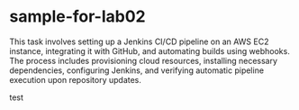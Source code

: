 # sample-for-lab02

This task involves setting up a Jenkins CI/CD pipeline on an AWS EC2 instance, integrating it with GitHub, and automating builds using webhooks. The process includes provisioning cloud resources, installing necessary dependencies, configuring Jenkins, and verifying automatic pipeline execution upon repository updates.

test
